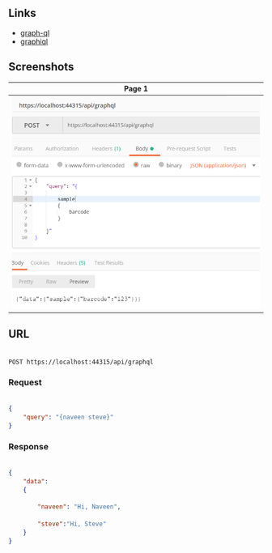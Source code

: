 ## Links

* [graph-ql](http://fiyazhasan.me/graphql-with-asp-net-core/)
* [graphiql](https://github.com/graphql/graphiql)

## Screenshots

| Page 1|
| --- |
| ![postman](screenshots/postman.PNG?raw=true ) |

## URL

```

POST https://localhost:44315/api/graphql 

```

### Request

```json

{
	"query": "{naveen steve}"
}

```

### Response

```json

{
	"data":
	{
	
		"naveen": "Hi, Naveen",
		
		"steve":"Hi, Steve"
	}
}

```
